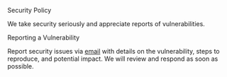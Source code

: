 Security Policy

We take security seriously and appreciate reports of vulnerabilities.

Reporting a Vulnerability

Report security issues via [email](hello@musictaste.xyz) with details on the vulnerability, steps to reproduce, and potential impact. We will review and respond as soon as possible.
